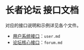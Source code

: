 # 长者论坛 接口文档

对应的接口说明和示例详见各个文件。

* [用户系统接口](./user.md)：`user.md`
* [论坛核心接口](./forum.md)：`forum.md`



